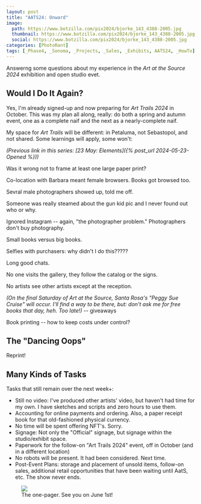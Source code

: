 ```yaml
---
layout: post
title: "AATS24: Onward"
image:
  path: https://www.botzilla.com/pix2024/bjorke_143_4388-2005.jpg
  thumbnail: https://www.botzilla.com/pix2024/bjorke_143_4388-2005.jpg
  social: https://www.botzilla.com/pix2024/bjorke_143_4388-2005.jpg
categories: [PhotoRant]
tags: [_Phase4, _Sonoma, _Projects, _Sales, _Exhibits, AATS24, _HowTo]
---
```


Answerng some questions about my experience in the _Art at the Source 2024_ exhibition and open studio evet.

## Would I Do It Again?

Yes, I'm already signed-up and now preparing for _Art Trails 2024_ in October. This was my plan all along, really: do both a spring and autumn event, one as a complete naif and the next as a nearly-complete naif.

My space for _Art Trails_ will be different: in Petaluma, not Sebastopol, and not shared. Some learnings will apply, some won't:

<!--more-->

_(Previous link in this series: [23 May: Elements]({% post_url 2024-05-23-Opened %}))_


Was it wrong not to frame at least one large paper print?

Co-location with Barbara meant female browsers. Books got browsed too.

Sevral male photographers showed up, told me off.

Someone was really steamed about the gun kid pic and I never found out who or why.

Ignored Instagram -- again, "the photographer problem." Photographers don't buy photography.

Small books versus big books.

Selfies with purchasers: why didn't I do this?????

Long good chats.

No one visits the gallery, they follow the catalog or the signs.

No artists see other artists except at the reception.

_(On the final Saturday of Art at the Source, Santa Rosa's "Peggy Sue Cruise" will occur. I'll find a way to be there, but: don't ask me for free books that day, heh. Too late!)_  -- giveaways

Book printing -- how to keep costs under control?

## The "Dancing Oops"

Reprint!




## Many Kinds of Tasks

Tasks that still remain over the next week+:

* Still no video: I've produced other artists' video, but haven't had time for my own. I have sketches and scripts and zero hours to use them.
* Accounting for online payments and ordering. Also, a paper receipt book for that old-fashioned physical currency.
* No time will be spent offering NFT's. Sorry.
* Signage: Not only the "Official" signage, but signage within the studio/exhibit space.
* Paperwork for the follow-on "Art Trails 2024" event, off in October (and in a different location)
* No robots will be present. It had been considered. Next time.
* Post-Event Plans: storage and placement of unsold items, follow-on sales, additional retail opportunities that have been waiting until AatS, etc. The show never ends.

<figure class="align-center">
<a href="{{ site.url}}/generations"><img src="https://www.botzilla.com/pix2024/covers/Bjorke-Artist-Statement.jpg"></a>
<figcaption>The one-pager. See you on June 1st!</figcaption>
</figure>

<!--
*The Text:*

> Our family are growers, inventors, explorers.
> Dad was raised on a horse-powered farm, yet by 35 his navigation designs landed people safely on the moon. Some of his excited curiosity and Mom’s typewriter came with me to art school. Since then I’ve explored new ways to make images, built tools for artists and teams to create new meanings and experiences, and of course to share with the world. Along the way I’ve collected awards and patents for films, cameras, games, theme park rides, books – all of them driven by the questions “What if?” and “then what?” and a drive to discover: “what would it feel like?”
> Alongside the collaborations with clients and corporations, my personal explorations have always continued. By camera, computer, or both: always curious.
> If you love seeing what’s over the next hill, please come by the studio in Sebastopol. It’s on Harrison St, up behind Rotten Robbie’s, a garden near the hiking trail. The prints and related books I’m sharing for Art at the Source this year reflect some of my ongoing delight in what can be coaxed from glass, metal, and an occasional spark.

<figure class="align-center">
<a href="{{ site.url}}/generations"><img src="https://www.botzilla.com/pix2024/covers/Bjorke-Artist-Statement-thumbs.jpg"></a>
<figcaption>See you on June 1st</figcaption>
</figure>
-->


<!-- _See you at [Studio 16B]({{ site.url}}/aats) on June 1st._ -->

<!-- _Next link in this series: [22 March: Sprung: Ten Weeks to Go]({% post_url 2024-03-22-Sprung %})_ -->
